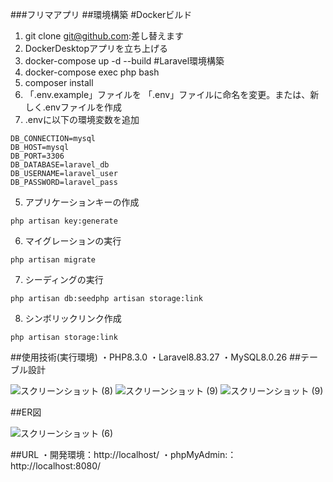 ###フリマアプリ
##環境構築
#Dockerビルド
1. git clone git@github.com:差し替えます
2. DockerDesktopアプリを立ち上げる
3. docker-compose up -d --build
#Laravel環境構築
1. docker-compose exec php bash
2. composer install
3. 「.env.example」ファイルを 「.env」ファイルに命名を変更。または、新しく.envファイルを作成
4. .envに以下の環境変数を追加
```
DB_CONNECTION=mysql
DB_HOST=mysql
DB_PORT=3306
DB_DATABASE=laravel_db
DB_USERNAME=laravel_user
DB_PASSWORD=laravel_pass
```
5. アプリケーションキーの作成
```
php artisan key:generate
```
6. マイグレーションの実行
```
php artisan migrate
```
7. シーディングの実行
```
php artisan db:seedphp artisan storage:link
```
8. シンボリックリンク作成
```
php artisan storage:link
```
##使用技術(実行環境)
・PHP8.3.0
・Laravel8.83.27
・MySQL8.0.26
##テーブル設計

![スクリーンショット (8)](https://github.com/user-attachments/assets/17087195-a94d-4540-a74e-27248ff6e5a6)
![スクリーンショット (9)](https://github.com/user-attachments/assets/cc86a7f4-a1c9-4735-98fe-9a2fa207e550)
![スクリーンショット (9)](https://github.com/user-attachments/assets/f30f3965-e9b5-48a6-9128-fdde5a0c91db)

##ER図

![スクリーンショット (6)](https://github.com/user-attachments/assets/32ecfcea-3194-416b-bc0e-98141921ce1f)

##URL
・開発環境：http://localhost/
・phpMyAdmin:：http://localhost:8080/
